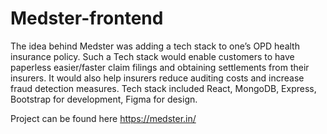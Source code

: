 # Medster-frontend

The idea behind Medster was adding a tech stack to one’s OPD health insurance policy. Such a Tech stack would enable customers to have paperless easier/faster claim filings and obtaining settlements from their insurers. It would also help insurers reduce auditing costs and increase fraud detection measures.
Tech stack included React, MongoDB, Express, Bootstrap for development, Figma for design. 

Project can be found here https://medster.in/
